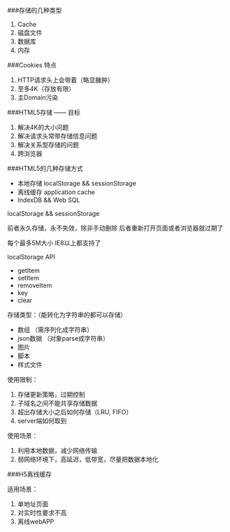 ###存储的几种类型
1. Cache
2. 磁盘文件 
3. 数据库
4. 内存

###Cookies 特点
1. HTTP请求头上会带着（略显臃肿）
2. 至多4K（存放有限）
3. 主Domain污染 

###HTML5存储 —— 目标
1. 解决4K的大小问题
2. 解决请求头常带存储信息问题
3. 解决关系型存储的问题
4. 跨浏览器

###HTML5的几种存储方式
* 本地存储 localStorage && sessionStorage
* 离线缓存 application cache
* IndexDB && Web SQL

localStorage && sessionStorage

前者永久存储，永不失效，除非手动删除
后者重新打开页面或者浏览器就过期了

每个最多5M大小 IE8以上都支持了

localStorage API
 - getItem
 - setItem
 - removeItem
 - key 
 - clear 

存储类型：（能转化为字符串的都可以存储）
 * 数组 （需序列化成字符串）
 * json数据 （对象parse成字符串）
 * 图片
 * 脚本
 * 样式文件

使用限制：
1. 存储更新策略，过期控制
2. 子域名之间不能共享存储数据
3. 超出存储大小之后如何存储（LRU, FIFO）
4. server端如何取到

使用场景：
1. 利用本地数据，减少网络传输
2. 弱网络环境下，高延迟，低带宽，尽量把数据本地化

###H5离线缓存

适用场景：
1. 单地址页面
2. 对实时性要求不高
3. 离线webAPP
